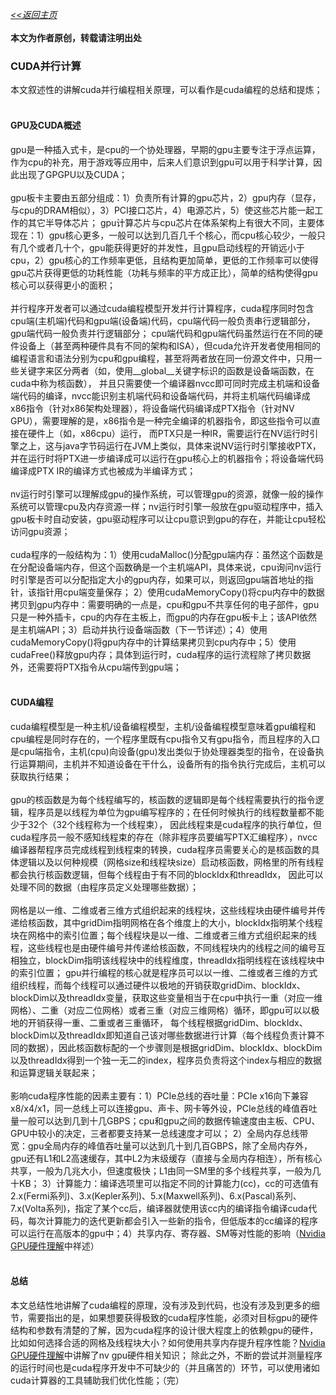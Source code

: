 [*<<返回主页*](../index.md)<br><br>
**本文为作者原创，转载请注明出处**<br>
### CUDA并行计算
本文叙述性的讲解cuda并行编程相关原理，可以看作是cuda编程的总结和提炼；<br><br>
#### GPU及CUDA概述
gpu是一种插入式卡，是cpu的一个协处理器，早期的gpu主要专注于浮点运算，作为cpu的补充，用于游戏等应用中，后来人们意识到gpu可以用于科学计算，因此出现了GPGPU以及CUDA；<br><br>
gpu板卡主要由五部分组成：1）负责所有计算的gpu芯片，2）gpu内存（显存，与cpu的DRAM相似），3）PCI接口芯片，4）电源芯片，5）使这些芯片能一起工作的其它半导体芯片；
gpu计算芯片与cpu芯片在体系架构上有很大不同，主要体现在：1）gpu核心更多，一般可以达到几百几千个核心，而cpu核心较少，一般只有几个或者几十个，gpu能获得更好的并发性，且gpu启动线程的开销远小于cpu，2）gpu核心的工作频率更低，且结构更加简单，更低的工作频率可以使得gpu芯片获得更低的功耗性能（功耗与频率的平方成正比），简单的结构使得gpu核心可以获得更小的面积；<br><br>
并行程序开发者可以通过cuda编程模型开发并行计算程序，cuda程序同时包含cpu端(主机端)代码和gpu端(设备端)代码，cpu端代码一般负责串行逻辑部分，gpu端代码一般负责并行逻辑部分；
cpu端代码和gpu端代码虽然运行在不同的硬件设备上（甚至两种硬件具有不同的架构和ISA），但cuda允许开发者使用相同的编程语言和语法分别为cpu和gpu编程，甚至将两者放在同一份源文件中，只用一些关键字来区分两者（如，使用__global__关键字标识的函数是设备端函数，在cuda中称为核函数），
并且只需要使一个编译器nvcc即可同时完成主机端和设备端代码的编译，nvcc能识别主机端代码和设备端代码，并将主机端代码编译成x86指令（针对x86架构处理器），将设备端代码编译成PTX指令（针对NV GPU），需要理解的是，x86指令是一种完全编译的机器指令，即这些指令可以直接在硬件上（如，x86cpu）运行，
而PTX只是一种IR，需要运行在NV运行时引擎之上，这与java字节码运行在JVM上类似，具体来说NV运行时引擎接收PTX，并在运行时将PTX进一步编译成可以运行在gpu核心上的机器指令；将设备端代码编译成PTX IR的编译方式也被成为半编译方式；<br><br>
nv运行时引擎可以理解成gpu的操作系统，可以管理gpu的资源，就像一般的操作系统可以管理cpu及内存资源一样；nv运行时引擎一般放在gpu驱动程序中，插入gpu板卡时自动安装，gpu驱动程序可以让cpu意识到gpu的存在，并能让cpu轻松访问gpu资源；<br><br>
cuda程序的一般结构为：1）使用cudaMalloc()分配gpu端内存：虽然这个函数是在分配设备端内存，但这个函数确是一个主机端API，具体来说，cpu询问nv运行时引擎是否可以分配指定大小的gpu内存，如果可以，则返回gpu端首地址的指针，该指针用cpu端变量保存；
2）使用cudaMemoryCopy()将cpu内存中的数据拷贝到gpu内存中：需要明确的一点是，cpu和gpu不共享任何的电子部件，gpu只是一种外插卡，cpu的内存在主板上，而gpu的内存在gpu板卡上；该API依然是主机端API；3）启动并执行设备端函数（下一节详述）；4）使用cudaMemoryCopy()将gpu内存中的计算结果拷贝到cpu内存中；5）使用cudaFree()释放gpu内存；具体到运行时，cuda程序的运行流程除了拷贝数据外，还需要将PTX指令从cpu端传到gpu端；<br><br>
#### CUDA编程
cuda编程模型是一种主机/设备编程模型，主机/设备编程模型意味着gpu编程和cpu编程是同时存在的，一个程序里既有cpu指令又有gpu指令，而且程序的入口是cpu端指令，主机(cpu)向设备(gpu)发出类似于协处理器类型的指令，在设备执行运算期间，主机并不知道设备在干什么，设备所有的指令执行完成后，主机可以获取执行结果；<br><br>
gpu的核函数是为每个线程编写的，核函数的逻辑即是每个线程需要执行的指令逻辑，程序员是以线程为单位为gpu编写程序的；在任何时候执行的线程数量都不能少于32个（32个线程称为一个线程束），
因此线程束是cuda程序的执行单位，但cuda程序员一般不感知线程束的存在（除非程序员要编写PTX汇编程序），nvcc编译器帮程序员完成线程到线程束的转换，cuda程序员需要关心的是核函数的具体逻辑以及以何种规模（网格size和线程块size）启动核函数，网格里的所有线程都会执行核函数逻辑，但每个线程由于有不同的blockIdx和threadIdx，
因此可以处理不同的数据（由程序员定义处理哪些数据）；<br><br>
网格是以一维、二维或者三维方式组织起来的线程块，这些线程块由硬件编号并传递给核函数，其中gridDim指明网格在各个维度上的大小，blockIdx指明某个线程块在网格中的索引位置；每个线程块是以一维、二维或者三维方式组织起来的线程，这些线程也是由硬件编号并传递给核函数，不同线程块内的线程之间的编号互相独立，blockDim指明该线程块中的线程维度，threadIdx指明线程在该线程块中的索引位置；
gpu并行编程的核心就是程序员可以以一维、二维或者三维的方式组织线程，而每个线程可以通过硬件以极地的开销获取gridDim、blockIdx、blockDim以及threadIdx变量，获取这些变量相当于在cpu中执行一重（对应一维网格）、二重（对应二位网格）或者三重（对应三维网格）循环，即gpu可以以极地的开销获得一重、二重或者三重循环，
每个线程根据gridDim、blockIdx、blockDim以及threadIdx即知道自己该对哪些数据进行计算（每个线程负责计算不同的数据），因此核函数标配的一个步骤则是根据gridDim、blockIdx、blockDim以及threadIdx得到一个独一无二的index，程序员负责将这个index与相应的数据和运算逻辑关联起来；<br><br>
影响cuda程序性能的因素主要有：1）PCIe总线的吞吐量：PCIe x16向下兼容x8/x4/x1，同一总线上可以连接gpu、声卡、网卡等外设，PCIe总线的峰值吞吐量一般可以达到几到十几GBPS；cpu和gpu之间的数据传输速度由主板、CPU、GPU中较小的决定，三者都要支持某一总线速度才可以；
2）全局内存总线带宽：gpu全局内存的峰值吞吐量可以达到几十到几百GBPS，除了全局内存外，gpu还有L1和L2高速缓存，其中L2为末级缓存（直接与全局内存相连），所有核心共享，一般为几兆大小，但速度极快；L1由同一SM里的多个线程共享，一般为几十KB；
3）计算能力：编译选项里可以指定不同的计算能力(cc)，cc的可选值有2.x(Fermi系列)、3.x(Kepler系列)、5.x(Maxwell系列)、6.x(Pascal)系列、7.x(Volta系列)，指定了某个cc后，编译器就使用该cc内的编译指令编译cuda代码，每次计算能力的迭代更新都会引入一些新的指令，但低版本的cc编译的程序可以运行在高版本的gpu中；4）共享内存、寄存器、SM等对性能的影响（[Nvidia GPU硬件理解](../NLP/9_nv_gpu.md)中祥述）<br><br>
#### 总结
本文总结性地讲解了cuda编程的原理，没有涉及到代码，也没有涉及到更多的细节，需要指出的是，如果想要获得极致的cuda程序性能，必须对目标gpu的硬件结构和参数有清楚的了解，因为cuda程序的设计很大程度上的依赖gpu的硬件，比如如何选择合适的网格及线程块大小？如何使用共享内存提升程序性能？[Nvidia GPU硬件理解](../NLP/9_nv_gpu.md)中讲解了nv gpu硬件相关知识；
除此之外，不断的尝试并测量程序的运行时间也是cuda程序开发中不可缺少的（并且痛苦的）环节，可以使用诸如cuda计算器的工具辅助我们优化性能；（完）<br><br>
